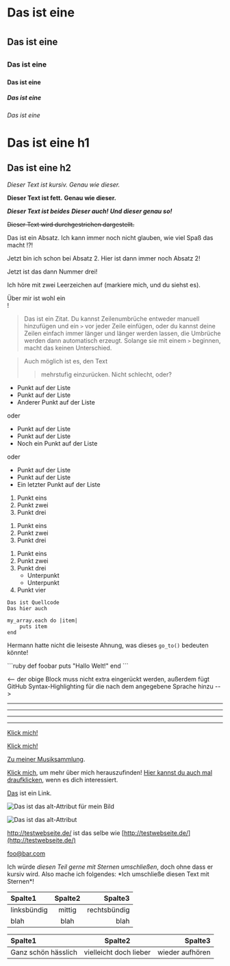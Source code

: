 
<!-- Markdown ist eine Obermenge von HTML - jede valide HTML-Datei ist also
automatisch valides Markdown - was heisst dass wir jedes HTML-Element (also auch
Kommentare) in Markdown benutzen können, ohne dass der Parser sie verändert.
Jedoch kann man innerhalb eines solchen HTML-Elements dann kein Markdown
mehr verwenden. -->

<!-- Es existieren unterschiedliche Markdown-Parser und -Dialekte, die sich in
manchen Punkten unterscheiden. Diese Einführung wird versuchen, zu erläutern,
welche Features überall verfügbar sind, und welche davon parser-spezifisch sind -->

<!-- Überschriften -->
<!-- HTML-Überschriften <h1> bis <h6> lassen sich einfach durch ein Voranstellen
der entsprechenden Anzahl an Hashes (#) auszeichnen -->
# Das ist eine <h1>
## Das ist eine <h2>
### Das ist eine <h3>
#### Das ist eine <h4>
##### Das ist eine <h5>
###### Das ist eine <h6>

<!-- Für die Elemente <h1> und <h2> gibt es in Markdown noch Sonderformen -->
Das ist eine h1
=============

Das ist eine h2
-------------

<!-- Einfaches Textstyling -->
<!-- Jeglicher Text lässt sich mit Markdown leicht als kursiv oder
auch als fett auszeichnen -->

*Dieser Text ist kursiv.*
_Genau wie dieser._

**Dieser Text ist fett.**
__Genau wie dieser.__

***Dieser Text ist beides***
**_Dieser auch!_**
*__Und dieser genau so!__*

<!-- In "GitHub Flavored Markdown", dem von GitHub verwendeten Dialekt / Parser,
gibt es auch noch durchgestrichenen Text: -->

~~Dieser Text wird durchgestrichen dargestellt.~~

<!-- Absätze sind eine oder mehrere zusammenhängende Zeilen Text, und werden
durch eine oder mehrere Leerzeilen voneinander abgesetzt. -->

Das ist ein Absatz. Ich kann immer noch nicht glauben, wie viel Spaß das macht !?!

Jetzt bin ich schon bei Absatz 2.
Hier ist dann immer noch Absatz 2!


Jetzt ist das dann Nummer drei!

<!-- Sollte man jemals ein <br />-Tag einfügen wollen, kann man einen Absatz
mit zwei oder mehr Leerzeichen beenden, und danach einen neuen Absatz beginnen. -->

Ich höre mit zwei Leerzeichen auf (markiere mich, und du siehst es).  

Über mir ist wohl ein <br />!

<!-- Zitate werden ganz einfach mit einem  > ausgezeichnet. -->

> Das ist ein Zitat. Du kannst Zeilenumbrüche
> entweder manuell hinzufügen und ein `>` vor jeder Zeile einfügen, oder du kannst deine Zeilen einfach immer länger und länger werden lassen, die Umbrüche werden dann automatisch erzeugt.
> Solange sie mit einem `>` beginnen, macht das keinen Unterschied.

> Auch möglich ist es, den Text
>> mehrstufig einzurücken.
> Nicht schlecht, oder?

<!-- Listen -->
<!-- <ul>s können mit Sternen, Pluszeichen oder Minuszeichen erzeugt werden -->

* Punkt auf der Liste
* Punkt auf der Liste
* Anderer Punkt auf der Liste

oder

+ Punkt auf der Liste
+ Punkt auf der Liste
+ Noch ein Punkt auf der Liste

oder

- Punkt auf der Liste
- Punkt auf der Liste
- Ein letzter Punkt auf der Liste

<!-- <ol>s werden mit einer Zahl gefolgt von einem Punkt erzeugt -->

1. Punkt eins
2. Punkt zwei
3. Punkt drei

<!-- Auch wenn es keine gute Idee sein mag: du müsstest die einzelnen Punkte
nicht mal korrekt nummerieren -->

1. Punkt eins
1. Punkt zwei
1. Punkt drei
<!-- (Das sieht genau so aus wie das Beispiel eins weiter oben) -->

<!-- Man kann Listen auch verschachteln -->

1. Punkt eins
2. Punkt zwei
3. Punkt drei
    * Unterpunkt
    * Unterpunkt
4. Punkt vier

<!-- Code-Blöcke -->
<!-- Blöcke von Programmcode (also ein <code>-Element) kannst du auszeichnen,
indem du eine Zeile mit vier Leerzeichen oder einem Tabulator einrückst -->

    Das ist Quellcode
    Das hier auch

<!-- Der Code kann natürlich auch wiederum eingerückt sein -->

    my_array.each do |item|
        puts item
    end

<!-- Innerhalb normalen Texts kannst du Code mit Backticks \` auszeichnen -->

Hermann hatte nicht die leiseste Ahnung, was dieses `go_to()` bedeuten könnte!

<!-- In "GitHub Flavored Markdown" gibt es für Code noch einmal eine
besondere Syntax -->

\`\`\`ruby <!-- in "echt" musst du die Backslashes entfernen: ruby ! -->
def foobar
    puts "Hallo Welt!"
end
\`\`\` <!-- hier auch keine Backslashes, nur  -->

<-- der obige Block muss nicht extra eingerückt werden, außerdem fügt GitHub
Syntax-Highlighting für die nach dem  angegebene Sprache hinzu -->

<!-- Horizontale Linie (<hr />) -->
<!-- Trenner lassen sich einfach mit drei (oder mehr) Sternen oder Bindestrichen
erzeugen (egal ob mit oder ohne Leerzeichen dazwischen)-->

***
---
- - -
****************

<!-- Hyperlinks -->
<!-- Eines der besten Features von Markdown ist das kinderleichte Erzeugen von
Hyperlinks: Einfach den Linktext in eckige Klammern [] setzen, gefolgt von
einer mit runden Klammern () umschlossenen URL. -->

[Klick mich!](http://test.de/)

<!-- Man kann dem Link auch noch ein title-Attribut geben -->

[Klick mich!](http://test.at/ "Link zu Test.at")

<!-- Relative Pfade funktionieren natürlich auch -->

[Zu meiner Musiksammlung](/music/).

<!-- URLs lassen sich auch über Referenzen festlegen -->

[Klick mich][link1], um mehr über mich herauszufinden!
[Hier kannst du auch mal draufklicken][foobar], wenn es dich interessiert.

[link1]: http://test.de/ "Wahnsinn!"
[foobar]: http://foobar.ch/ "Erstaunlich!"

<!-- Das title-Attribut wird entweder mit Anführungszeichen oder Klammern
umschlossen (oder gleich ganz weggelassen). Die Referenzen können an jeder
Stelle im gesamtem Dokument vorkommen, als ID kann alles verwendet werden, solange
es dokumentweit eindeutig ist. -->

<!-- Man kann den Linktext auch als implizite Referenz benutzen -->

[Das][] ist ein Link.

[das]: http://dasisteinlink.at/

<!-- Das ist aber eher unüblich. -->

<!-- Bilder -->
<!-- Bilder funktionieren genau wie Links, nur dass man noch ein Ausrufezeichen
voranstellt! -->

![Das ist das alt-Attribut für mein Bild](http://imgur.com/myimage.jpg "Hier noch ein title-Attribut")

<!-- Referenzen funktionieren auch hier genau wie erwartet -->

![Das ist das alt-Attribut][meinbild]

[meinbild]: relative/urls/gehen/auch.jpg "hier wäre noch Platz für einen title"

<!-- Bonusfeatures -->
<!-- Auto-Links -->

<http://testwebseite.de/> ist das selbe wie
[http://testwebseite.de/](http://testwebseite.de/)

<!-- Automatische Links für E-Mail-Adressen -->

<foo@bar.com>

<!-- Maskieren -->

Ich würde *diesen Teil gerne mit Sternen umschließen*, doch ohne dass er kursiv
wird. Also mache ich folgendes: \*Ich umschließe diesen Text mit Sternen\*!

<!-- Tabellen -->
<!-- Tabellen gibt es bis jetzt nur in "GitHub Flavored Markdown".
Zudem sind sie ziemlich mühselig, aber wenn du es wirklich wissen willst: -->

| Spalte1      | Spalte2  | Spalte3       |
| :----------- | :------: | ------------: |
| linksbündig  | mittig   | rechtsbündig  |
| blah         | blah     | blah          |

<!-- oder das selbe in grün: -->

Spalte1 | Spalte2 | Spalte3
:-- | :-: | --:
Ganz schön hässlich | vielleicht doch lieber | wieder aufhören

<!-- Das war's! -->


